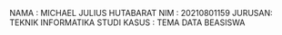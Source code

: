 NAMA : MICHAEL JULIUS HUTABARAT
NIM : 20210801159 
JURUSAN: TEKNIK INFORMATIKA
STUDI KASUS : TEMA DATA BEASISWA
